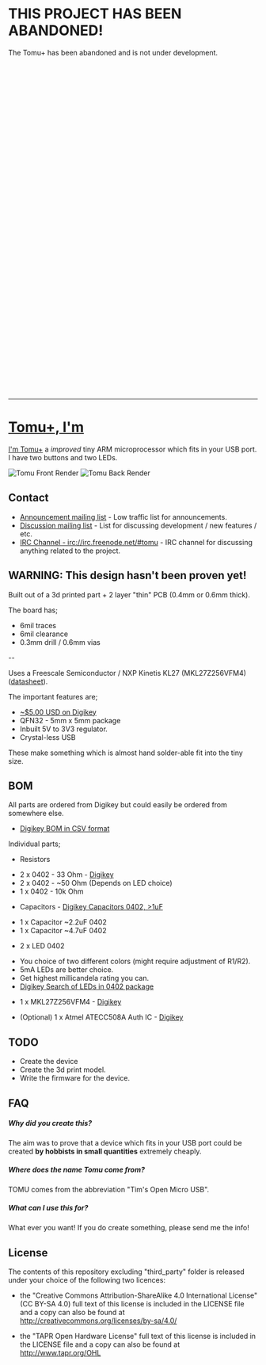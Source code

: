 # THIS PROJECT HAS BEEN ABANDONED!

The Tomu+ has been abandoned and is not under development.

<br>
<br>
<br>
<br>
<br>
<br>
<br>
<br>
<br>
<br>
<br>
<br>
<br>
<br>
<br>
<br>
<br>
<br>
<br>
<br>
<br>
<br>
<br>
<br>
<br>
<br>
<br>
<br>
<br>
<br>
<br>
<br>
<br>
<br>
<br>
<br>
<br>
<br>
<br>

----

# [Tomu+, I'm](tomu.im)

[I'm Tomu+](tomu.im) a *improved* tiny ARM microprocessor which fits in your USB port.
I have two buttons and two LEDs.

![Tomu Front Render](img/tomu-front.png)
![Tomu Back Render](img/tomu-back.png)

## Contact

 * [Announcement mailing list](https://groups.google.com/forum/#!forum/tomu-announce/join) - Low traffic list for announcements.
 * [Discussion mailing list](https://groups.google.com/forum/#!forum/tomu-discuss/join) - List for discussing development / new features / etc.
 * [IRC Channel - irc://irc.freenode.net/#tomu](https://webchat.freenode.net/?channels=#tomu) - IRC channel for discussing anything related to the project.

## WARNING: This design hasn't been proven yet!

Built out of a 3d printed part + 2 layer "thin" PCB (0.4mm or 0.6mm thick).

The board has;
 * 6mil traces
 * 6mil clearance
 * 0.3mm drill / 0.6mm vias

--

Uses a Freescale Semiconductor / NXP Kinetis KL27 (MKL27Z256VFM4) ([datasheet](http://cache.freescale.com/files/32bit/doc/data_sheet/KL27P64M48SF6.pdf)).

The important features are;
 * [~$5.00 USD on Digikey](https://www.digikey.com.au/product-detail/en/freescale-semiconductor-nxp/MKL27Z256VFM4/MKL27Z256VFM4-ND/4988919)
 * QFN32 - 5mm x 5mm package
 * Inbuilt 5V to 3V3 regulator.
 * Crystal-less USB

These make something which is almost hand solder-able fit into the tiny size.

## BOM

All parts are ordered from Digikey but could easily be ordered from somewhere else.

 * [Digikey BOM in CSV format](bom-digikey.csv)

Individual parts;

 * Resistors
  - 2 x 0402 - 33 Ohm - [Digikey](https://www.digikey.com.au/short/35385r)
  - 2 x 0402 - ~50 Ohm (Depends on LED choice)
  - 1 x 0402 - 10k Ohm

 * Capacitors - [Digikey Capacitors 0402, >1uF](https://www.digikey.com.au/short/3m8r4z)
  - 1 x Capacitor ~2.2uF 0402
  - 1 x Capacitor ~4.7uF 0402

 * 2 x LED 0402
  - You choice of two different colors (might require adjustment of R1/R2).
  - 5mA LEDs are better choice.
  - Get highest millicandela rating you can.
  - [Digikey Search of LEDs in 0402 package](https://www.digikey.com.au/short/3m8rz0)

 * 1 x MKL27Z256VFM4 - [Digikey](https://www.digikey.com.au/short/353852)

 * (Optional) 1 x Atmel ATECC508A Auth IC - [Digikey](https://www.digikey.com.au/short/35385n)

## TODO

 * Create the device
 * Create the 3d print model.
 * Write the firmware for the device.

## FAQ

##### Why did you create this?

The aim was to prove that a device which fits in your USB port could be created
**by hobbists in small quantities** extremely cheaply.

##### Where does the name Tomu come from?

TOMU comes from the abbreviation "Tim's Open Micro USB".

##### What can I use this for?

What ever you want! If you do create something, please send me the info!

## License

The contents of this repository excluding "third_party" folder is released
under your choice of the following two licences:

 * the "Creative Commons Attribution-ShareAlike 4.0 International License"
   (CC BY-SA 4.0) full text of this license is included in the LICENSE file
   and a copy can also be found at
   http://creativecommons.org/licenses/by-sa/4.0/

 * the "TAPR Open Hardware License" full text of this license is included
   in the LICENSE file and a copy can also be found at
   http://www.tapr.org/OHL


